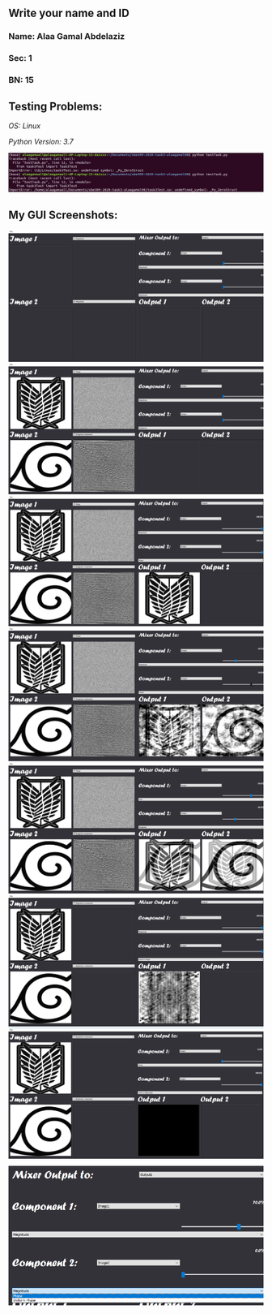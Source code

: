 ## Write your name and ID
### Name: Alaa Gamal Abdelaziz
### Sec: 1
### BN: 15

## Testing Problems:
*OS: Linux*

*Python Version: 3.7*

![TestScreen](results/Screenshot.png)


## My GUI Screenshots:
![Screen1](results/Screenshot1.png) 
![Screen2](results/Screenshot2.png) 
![Screen3](results/Screenshot3.png) 
![Screen4](results/Screenshot4.png) 
![Screen5](results/Screenshot5.png) 
![Screen6](results/Screenshot6.png) 
![Screen7](results/Screenshot7.png) 
![Screen8](results/Screenshot8.png) 